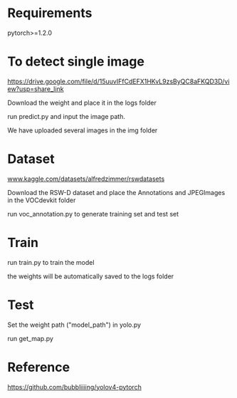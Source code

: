 # Requirements
pytorch>=1.2.0
# To detect single image
https://drive.google.com/file/d/15uuvIFfCdEFX1HKvL9zsByQC8aFKQD3D/view?usp=share_link

Download the weight and place it in the logs folder

run predict.py and input the image path.

We have uploaded several images in the img folder
# Dataset
www.kaggle.com/datasets/alfredzimmer/rswdatasets

Download the RSW-D dataset and place the Annotations and JPEGImages in the VOCdevkit folder

run voc_annotation.py to generate training set and test set
# Train
run train.py to train the model

the weights will be automatically saved to the logs folder
# Test
Set the weight path ("model_path") in yolo.py

run get_map.py
# Reference
https://github.com/bubbliiiing/yolov4-pytorch
